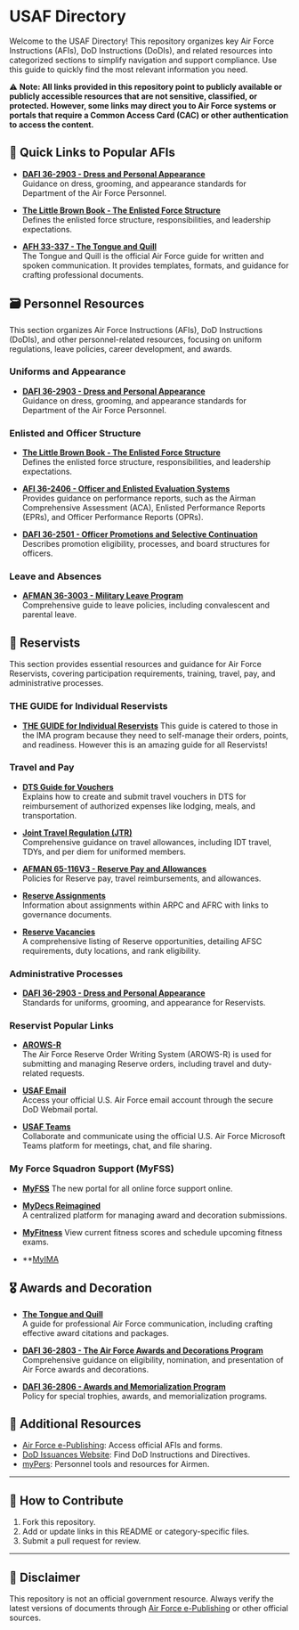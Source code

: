 # USAF Directory

Welcome to the USAF Directory! This repository organizes key Air Force Instructions (AFIs), DoD Instructions (DoDIs), and related resources into categorized sections to simplify navigation and support compliance. Use this guide to quickly find the most relevant information you need.

⚠️ **Note: All links provided in this repository point to publicly available or publicly accessible resources that are not sensitive, classified, or protected. However, some links may direct you to Air Force systems or portals that require a Common Access Card (CAC) or other authentication to access the content.**

## 🔑 Quick Links to Popular AFIs

- **[DAFI 36-2903 - Dress and Personal Appearance](http://static.e-publishing.af.mil/production/1/af_a1/publication/dafi36-2903/dafi36-2903.pdf)**  
  Guidance on dress, grooming, and appearance standards for Department of the Air Force Personnel.

- **[The Little Brown Book - The Enlisted Force Structure](https://www.doctrine.af.mil/Portals/61/documents/Airman_Development/BrownBook.pdf)**  
  Defines the enlisted force structure, responsibilities, and leadership expectations.

- **[AFH 33-337 - The Tongue and Quill](https://static.e-publishing.af.mil/production/1/saf_cn/publication/dafh33-337/afh33-337.pdf)**  
  The Tongue and Quill is the official Air Force guide for written and spoken communication. It provides templates, formats, and guidance for crafting professional documents.

## 🗃️ Personnel Resources

This section organizes Air Force Instructions (AFIs), DoD Instructions (DoDIs), and other personnel-related resources, focusing on uniform regulations, leave policies, career development, and awards.

### Uniforms and Appearance

- **[DAFI 36-2903 - Dress and Personal Appearance](http://static.e-publishing.af.mil/production/1/af_a1/publication/dafi36-2903/dafi36-2903.pdf)**  
  Guidance on dress, grooming, and appearance standards for Department of the Air Force Personnel.

### Enlisted and Officer Structure
- **[The Little Brown Book - The Enlisted Force Structure](https://www.doctrine.af.mil/Portals/61/documents/Airman_Development/BrownBook.pdf)**  
  Defines the enlisted force structure, responsibilities, and leadership expectations.

- **[AFI 36-2406 - Officer and Enlisted Evaluation Systems](https://static.e-publishing.af.mil/production/1/af_a1/publication/afi36-2406/afi36-2406.pdf)**  
  Provides guidance on performance reports, such as the Airman Comprehensive Assessment (ACA), Enlisted Performance Reports (EPRs), and Officer Performance Reports (OPRs).

- **[DAFI 36-2501 - Officer Promotions and Selective Continuation](https://static.e-publishing.af.mil/production/1/af_a1/publication/dafi36-2501/dafi36-2501.pdf)**  
  Describes promotion eligibility, processes, and board structures for officers.

### Leave and Absences
- **[AFMAN 36-3003 - Military Leave Program](https://www.e-publishing.af.mil/product-index/)**  
  Comprehensive guide to leave policies, including convalescent and parental leave.


## 🛫 Reservists

This section provides essential resources and guidance for Air Force Reservists, covering participation requirements, training, travel, pay, and administrative processes.

### THE GUIDE for Individual Reservists
- **[THE GUIDE for Individual Reservists](https://www.hqrio.afrc.af.mil/IR-Guide)**
  This guide is catered to those in the IMA program because they need to self-manage their orders, points, and readiness. However this is an amazing guide for all Reservists!

### Travel and Pay
- **[DTS Guide for Vouchers](https://media.defense.gov/2022/May/11/2002995240/-1/-1/0/DTS_Guide_3_Vouchers.PDF)**  
  Explains how to create and submit travel vouchers in DTS for reimbursement of authorized expenses like lodging, meals, and transportation.

- **[Joint Travel Regulation (JTR)](https://www.travel.dod.mil/Policy-Regulations/Joint-Travel-Regulations/)**  
  Comprehensive guidance on travel allowances, including IDT travel, TDYs, and per diem for uniformed members.

- **[AFMAN 65-116V3 - Reserve Pay and Allowances](https://static.e-publishing.af.mil/production/1/saf_fm/publication/afman65-116v3/afman65-116v3.pdf)**  
  Policies for Reserve pay, travel reimbursements, and allowances.

- **[Reserve Assignments](https://www.arpc.afrc.af.mil/Services/Assignments/)**  
  Information about assignments within ARPC and AFRC with links to governance documents.

- **[Reserve Vacancies](https://afmilpers.us.af.mil/RMVSNet40/SelectVacancies.aspx)**  
  A comprehensive listing of Reserve opportunities, detailing AFSC requirements, duty locations, and rank eligibility.

### Administrative Processes

- **[DAFI 36-2903 - Dress and Personal Appearance](http://static.e-publishing.af.mil/production/1/af_a1/publication/dafi36-2903/dafi36-2903.pdf)**  
  Standards for uniforms, grooming, and appearance for Reservists.

### Reservist Popular Links

- **[AROWS-R](https://arowsr.afrc.af.mil/arows-r)**  
  The Air Force Reserve Order Writing System (AROWS-R) is used for submitting and managing Reserve orders, including travel and duty-related requests.

- **[USAF Email](https://webmail.apps.mil)**  
  Access your official U.S. Air Force email account through the secure DoD Webmail portal.

- **[USAF Teams](https://dod.teams.microsoft.us/)**  
  Collaborate and communicate using the official U.S. Air Force Microsoft Teams platform for meetings, chat, and file sharing.

### My Force Squadron Support (MyFSS)

- **[MyFSS](https://myfss.us.af.mil/)**
  The new portal for all online force support online.
  
- **[MyDecs Reimagined](https://myfss.us.af.mil/USAFCommunity/s/mydecs-reimagined)**  
  A centralized platform for managing award and decoration submissions.
  
- **[MyFitness](https://myfss.us.af.mil/USAFCommunity/s/usaf-fitness-management)**
  View current fitness scores and schedule upcoming fitness exams.

- **[MyIMA](https://myfss.us.af.mil/USAFCommunity/s/knowledge-detail?xid=43861)

## 🎖️ Awards and Decoration

- **[The Tongue and Quill](https://www.airuniversity.af.edu/Portals/10/AFWIC/Tongue-and-Quill.pdf)**  
  A guide for professional Air Force communication, including crafting effective award citations and packages.

- **[DAFI 36-2803 - The Air Force Awards and Decorations Program](https://static.e-publishing.af.mil/production/1/af_a1/publication/dafi36-2803/dafi36-2803.pdf)**  
  Comprehensive guidance on eligibility, nomination, and presentation of Air Force awards and decorations.

- **[DAFI 36-2806 - Awards and Memorialization Program](https://static.e-publishing.af.mil/production/1/af_a1/publication/dafman36-2806/dafman36-2806.pdf)**  
  Policy for special trophies, awards, and memorialization programs.

## 🔗 Additional Resources
- [Air Force e-Publishing](https://www.e-publishing.af.mil): Access official AFIs and forms.
- [DoD Issuances Website](https://www.esd.whs.mil/Directives): Find DoD Instructions and Directives.
- [myPers](https://mypers.af.mil): Personnel tools and resources for Airmen.

---

## 🤝 How to Contribute

1. Fork this repository.
2. Add or update links in this README or category-specific files.
3. Submit a pull request for review.

---

## 📜 Disclaimer

This repository is not an official government resource. Always verify the latest versions of documents through [Air Force e-Publishing](https://www.e-publishing.af.mil) or other official sources.
